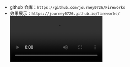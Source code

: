 - github 仓库：`https://github.com/journey0726/Fireworks`
- 效果展示：`https://journey0726.github.io/fireworks/`
  <video src="/video/fireworks.mp4" />
